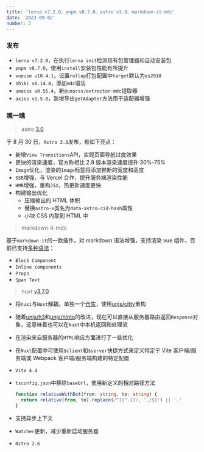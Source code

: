 ```yaml
---
title: 'lerna v7.2.0、pnpm v8.7.0、astro v3.0、markdown-it-mdc'
date: '2023-09-02'
number: 3
---
```


### 发布

- `lerna v7.2.0`，在执行`lerna init`检测现有包管理器和自动安装包
- `pnpm v8.7.0`，使用`install`安装包性能有所提升
- `vueuse v10.4.1`，设置`rollup`打包配置中`target`默认为`es2018`
- `shiki v0.14.4`，添加`mdc`语法
- `unocss v0.55.4`，新`@unocss/extractor-mdc`提取器
- `axios v1.5.0`，新增导出`getAdapter`方法用于适配器增强

### 瞧一瞧

> astro [3.0](https://astro.build/blog/astro-3/)

于 8 月 30 日，`Astro 3.0`发布，有如下亮点：

- 新增`View Transitions`API，实现页面导航过度效果
- 更快的渲染速度，官方称相比 2.9 版本渲染速度提升 30%-75%
- `Image`优化，渲染的`Image`标签将添加推断的宽度和高度
- `SSR`增强，与 Vercel 合作，提升服务端渲染性能
- `HMR`增强，重构`JSX`，热更新速度更快
- 构建输出优化
  - 压缩输出的 HTML 体积
  - 替换`astro-x`类名为`data-astro-cid-hash`属性
  - 小块 CSS 内联到 HTML 中

> markdown-it-mdc

基于`markdown-it`的一款插件，对 markdown 语法增强，支持渲染 vue 组件，目前已支持[多种语法](https://content.nuxtjs.org/guide/writing/mdc)：

- `Block Component`
- `Inline components`
- `Props`
- `Span Text`

> nuxt [v3.7.0](https://github.com/nuxt/nuxt/releases/tag/v3.7.0)

- 将`nuxi`与`Nuxt`解耦，单独一个[仓库](https://github.com/nuxt/cli)，使用[unjs/citty](https://github.com/unjs/citty)重构

- 随着[unjs/h3](https://github.com/unjs/h3)和[unjs/ninto](https://github.com/unjs/nitro)的改进，现在可以直接从服务器路由返回`Response`对象，这意味着也可以在`Nuxt`中本机返回和处理流

- 在渲染来自服务器的`HTML`响应方面进行了一些优化

- 在`Nuxt`配置中可使用`$client`和`$server`快捷方式来定义特定于 Vite 客户端/服务端或 Webpack 客户端/服务端构建的特定配置

- `Vite 4.4`

- `tsconfig.json`中移除`baseUrl`，使用新定义的相对路径方法

  ```ts
  function relativeWithDot(from: string, to: string) {
    return relative(from, to).replace(/^([^.])/, './$1') || '.'
  }
  ```

- 支持异步上下文

- `Watcher`更新，减少重新启动服务器

- `Nitro 2.6`
